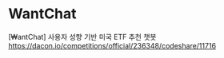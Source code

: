 # WantChat
[₩antChat] 사용자 성향 기반 미국 ETF 추천 챗봇
https://dacon.io/competitions/official/236348/codeshare/11716
